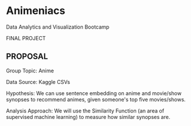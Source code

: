 # Animeniacs
Data Analytics and Visualization Bootcamp 


FINAL PROJECT 

## PROPOSAL 

Group Topic: Anime

Data Source: Kaggle CSVs

Hypothesis: We can use sentence embedding on anime and movie/show synopses to recommend animes, given someone's top five movies/shows.

Analysis Approach:
We will use the Similarity Function (an area of supervised machine learning) to measure how similar synopses are. 

